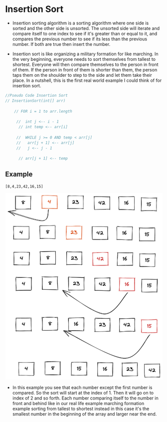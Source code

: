 # Insertion Sort

- Insertion sorting algorithm is a sorting algorithm where one side is sorted and the other side is unsorted. 
The unsorted side will iterate and compare itself to one index to see if it's greater than or equal to it, 
and compares the previous number to see if its less than the previous number. If both are true then insert the number.


- Insertion sort is like organizing a military formation for like marching. In the very beginning, everyone needs to 
sort themselves from tallest to shortest. Everyone will then compare themselves to the person in front of them. If the person in 
front of them is shorter than them, the person taps them on the shoulder to step to the side and let them take their place.
 In a nutshell, this is the first real world example I could think of for insertion sort.

````Java
//Pseudo Code Insertion Sort
// InsertionSort(int[] arr)

    // FOR i = 1 to arr.length

     //  int j <-- i - 1
      // int temp <-- arr[i]

     //  WHILE j >= 0 AND temp < arr[j]
     //   arr[j + 1] <-- arr[j]
     //   j <-- j - 1

      // arr[j + 1] <-- temp
````

## Example

`[8,4,23,42,16,15]`

![Pass 1](./img/pass1.png)

- In this example you see that each number except the first number is compared. So the sort will start at the index
of 1. Then it will go on to index of 2 and so forth. Each number comparing itself to the number in front and behind like
in our real life example marching formation example sorting from tallest to shortest instead in this case it's the smallest
number in the beginning of the array and larger near the end. 